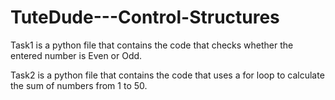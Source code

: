# TuteDude---Control-Structures

Task1 is a python file that contains the code that checks whether the entered number is Even or Odd.

Task2 is a python file that contains the code that uses a for loop to calculate the sum of numbers from 1 to 50. 
